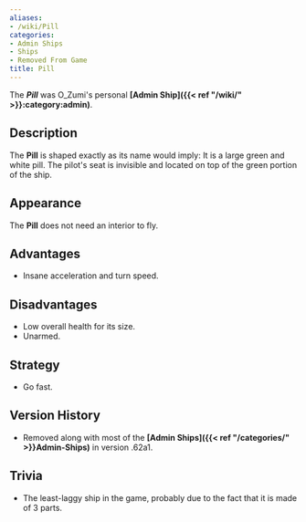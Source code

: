 ```yaml
---
aliases:
- /wiki/Pill
categories:
- Admin Ships
- Ships
- Removed From Game
title: Pill
---
```


The **_Pill_** was O_Zumi's personal **[Admin Ship]({{< ref "/wiki/" >}}:category:admin)**.

## Description

The **Pill** is shaped exactly as its name would imply: It is a large green and white pill. The pilot's seat is invisible and located on top of the green portion of the ship.

## Appearance

The **Pill** does not need an interior to fly.

## Advantages

- Insane acceleration and turn speed.

## Disadvantages

- Low overall health for its size.
- Unarmed.

## Strategy

- Go fast.

## Version History 

- Removed along with most of the **[Admin Ships]({{< ref "/categories/" >}}Admin-Ships)** in version .62a1.

## Trivia

- The least-laggy ship in the game, probably due to the fact that it is made of 3 parts.